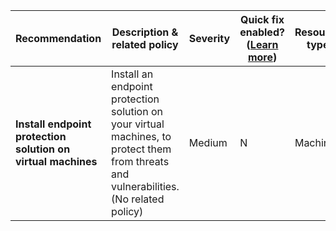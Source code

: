 |Recommendation|Description & related policy|Severity|Quick fix enabled?([Learn more](https://docs.microsoft.com/azure/security-center/security-center-remediate-recommendations#recommendations-with-quick-fix-remediation))|Resource type|
|----|----|----|----|----|
|**Install endpoint protection solution on virtual machines**|Install an endpoint protection solution on your virtual machines, to protect them from threats and vulnerabilities.<br>(No related policy)|Medium|N|Machine|
